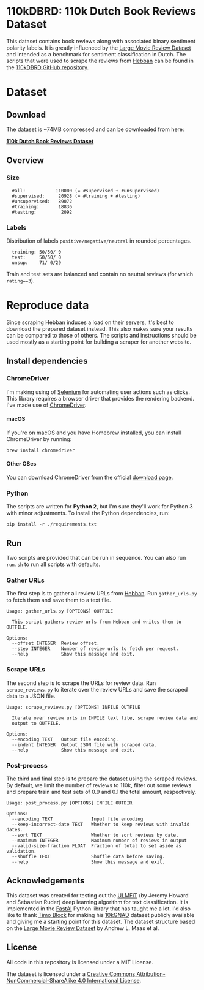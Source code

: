 # 110kDBRD: 110k Dutch Book Reviews Dataset

This dataset contains book reviews along with associated binary sentiment polarity labels. It is greatly influenced by the [Large Movie Review Dataset](http://ai.stanford.edu/~amaas/data/sentiment/) and intended as a benchmark for sentiment classification in Dutch. The scripts that were used to scrape the reviews from [Hebban](https://www.hebban.nl) can be found in the [110kDBRD GitHub repository](https://github.com/benjaminvdb/110kDBRD).

# Dataset

## Download

The dataset is ~74MB compressed and can be downloaded from here:

**[110k Dutch Book Reviews Dataset](http://bit.ly/2UTtbWh)**


## Overview

### Size
````
  #all:           110000 (= #supervised + #unsupervised)
  #supervised:     20928 (= #training + #testing)
  #unsupervised:   89072
  #training:       18836
  #testing:         2092
````

### Labels

Distribution of labels `positive/negative/neutral` in rounded percentages.
````
  training: 50/50/ 0
  test:     50/50/ 0
  unsup:    71/ 0/29
````

Train and test sets are balanced and contain no neutral reviews (for which `rating==3`).

# Reproduce data

Since scraping Hebban induces a load on their servers, it's best to download the prepared dataset instead. This also makes sure your results can be compared to those of others. The scripts and instructions should be used mostly as a starting point for building a scraper for another website.

## Install dependencies

### ChromeDriver
I'm making using of [Selenium](https://www.seleniumhq.org) for automating user actions such as clicks. This library requires a browser driver that provides the rendering backend. I've made use of [ChromeDriver](http://chromedriver.chromium.org/).

#### macOS
If you're on macOS and you have Homebrew installed, you can install ChromeDriver by running:

    brew install chromedriver
    
#### Other OSes
You can download ChromeDriver from the official [download page](http://chromedriver.chromium.org/downloads).

### Python
The scripts are written for **Python 2**, but I'm sure they'll work for Python 3 with minor adjustments. To install the Python dependencies, run:     

    pip install -r ./requirements.txt


## Run
Two scripts are provided that can be run in sequence. You can also run `run.sh` to run all scripts with defaults.

### Gather URLs
The first step is to gather all review URLs from [Hebban](https://www.hebban.nl). Run `gather_urls.py` to fetch them and save them to a text file.

```
Usage: gather_urls.py [OPTIONS] OUTFILE

  This script gathers review urls from Hebban and writes them to OUTFILE.

Options:
  --offset INTEGER  Review offset.
  --step INTEGER    Number of review urls to fetch per request.
  --help            Show this message and exit.
```

### Scrape URLs
The second step is to scrape the URLs for review data. Run `scrape_reviews.py` to iterate over the review URLs and save the scraped data to a JSON file.

```
Usage: scrape_reviews.py [OPTIONS] INFILE OUTFILE

  Iterate over review urls in INFILE text file, scrape review data and
  output to OUTFILE.

Options:
  --encoding TEXT   Output file encoding.
  --indent INTEGER  Output JSON file with scraped data.
  --help            Show this message and exit.
```

### Post-process

The third and final step is to prepare the dataset using the scraped reviews. By default, we limit the number of reviews to 110k, filter out some reviews and prepare train and test sets of 0.9 and 0.1 the total amount, respectively.

```
Usage: post_process.py [OPTIONS] INFILE OUTDIR

Options:
  --encoding TEXT              Input file encoding
  --keep-incorrect-date TEXT   Whether to keep reviews with invalid dates.
  --sort TEXT                  Whether to sort reviews by date.
  --maximum INTEGER            Maximum number of reviews in output
  --valid-size-fraction FLOAT  Fraction of total to set aside as validation.
  --shuffle TEXT               Shuffle data before saving.
  --help                       Show this message and exit.
```

## Acknowledgements

This dataset was created for testing out the [ULMFiT](https://arxiv.org/abs/1801.06146) (by Jeremy Howard and Sebastian Ruder) deep learning algorithm for text classification. It is implemented in the [FastAI](https://github.com/fastai/fastai) Python library that has taught me a lot. I'd also like to thank [Timo Block](https://github.com/tblock) for making his [10kGNAD](https://github.com/tblock/10kGNAD) dataset publicly available and giving me a starting point for this dataset. The dataset structure based on the [Large Movie Review Dataset](http://ai.stanford.edu/~amaas/data/sentiment/) by Andrew L. Maas et al.

## License

All code in this repository is licensed under a MIT License.

The dataset is licensed under a [Creative Commons Attribution-NonCommercial-ShareAlike 4.0 International License](https://creativecommons.org/licenses/by-nc-sa/4.0/).
